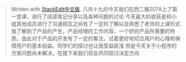 ﻿


> Written with [StackEdit中文版](https://stackedit.cn/).
> 八月十九的今天我们在西二楼207A上了第一堂课，进行了阅读笔记分享以及各种问题的讨论
> 今天最大的收获是和小组其他成员进行了沟通相互之间有了一定的了解以及熟悉了老师的上课形式
> 我了解到了产品的产生，产品经理的工作内容，一个好的产品所需要的特质。由此对于产品的开发有了一定的看法，试着更好地切合用户的心理和保障用户的基本权益。同学们的探讨也让我受益匪浅
> 但是今天关于小程序的方案问题尚未解决，在接下来我们将会共同探讨决定方向
